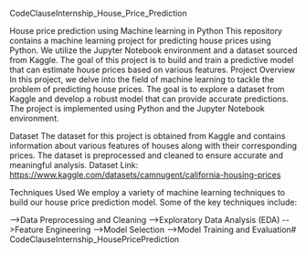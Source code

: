 CodeClauseInternship_House_Price_Prediction

House price prediction using Machine learning in Python This repository contains a machine learning project for predicting house prices using Python. We utilize the Jupyter Notebook environment and a dataset sourced from Kaggle. The goal of this project is to build and train a predictive model that can estimate house prices based on various features. Project Overview In this project, we delve into the field of machine learning to tackle the problem of predicting house prices. The goal is to explore a dataset from Kaggle and develop a robust model that can provide accurate predictions. The project is implemented using Python and the Jupyter Notebook environment.

Dataset The dataset for this project is obtained from Kaggle and contains information about various features of houses along with their corresponding prices. The dataset is preprocessed and cleaned to ensure accurate and meaningful analysis. Dataset Link: https://www.kaggle.com/datasets/camnugent/california-housing-prices

Techniques Used We employ a variety of machine learning techniques to build our house price prediction model. Some of the key techniques include:

-->Data Preprocessing and Cleaning -->Exploratory Data Analysis (EDA) -->Feature Engineering -->Model Selection -->Model Training and Evaluation# CodeClauseInternship_HousePricePrediction
